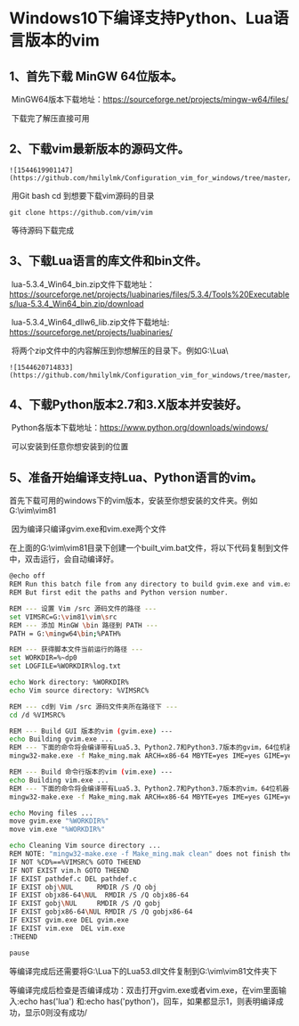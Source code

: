 Windows10下编译支持Python、Lua语言版本的vim
=



1、首先下载 MinGW 64位版本。
-

​	MinGW64版本下载地址：https://sourceforge.net/projects/mingw-w64/files/
	
​	下载完了解压直接可用

2、下载vim最新版本的源码文件。
-
	![1544619901147](https://github.com/hmilylmk/Configuration_vim_for_windows/tree/master/Preparation_for_vim\1544619901147.png)

​	用Git bash cd 到想要下载vim源码的目录
	
	git clone https://github.com/vim/vim

​	等待源码下载完成

3、下载Lua语言的库文件和bin文件。
-

​	lua-5.3.4_Win64_bin.zip文件下载地址：<br>https://sourceforge.net/projects/luabinaries/files/5.3.4/Tools%20Executables/lua-5.3.4_Win64_bin.zip/download
	
​	lua-5.3.4_Win64_dllw6_lib.zip文件下载地址:<br>https://sourceforge.net/projects/luabinaries/
	
​	将两个zip文件中的内容解压到你想解压的目录下。例如G:\Lua\
	
	![1544620714833](https://github.com/hmilylmk/Configuration_vim_for_windows/tree/master/Preparation_for_vim\1544620714833.png)

4、下载Python版本2.7和3.X版本并安装好。
-
​	Python各版本下载地址：https://www.python.org/downloads/windows/

​	可以安装到任意你想安装到的位置

5、准备开始编译支持Lua、Python语言的vim。
-
​	首先下载可用的windows下的vim版本，安装至你想安装的文件夹。例如G:\vim\vim81

​	因为编译只编译gvim.exe和vim.exe两个文件
	
​	在上面的G:\vim\vim81目录下创建一个built_vim.bat文件，将以下代码复制到文件中，双击运行，会自动编译好。

```bash
@echo off
REM Run this batch file from any directory to build gvim.exe and vim.exe.
REM But first edit the paths and Python version number.

REM --- 设置 Vim /src 源码文件的路径 ---
set VIMSRC=G:\vim81\vim\src
REM --- 添加 MinGW \bin 路径到 PATH ---
PATH = G:\mingw64\bin;%PATH%

REM --- 获得脚本文件当前运行的路径 ---
set WORKDIR=%~dp0
set LOGFILE=%WORKDIR%log.txt

echo Work directory: %WORKDIR%
echo Vim source directory: %VIMSRC%

REM --- cd到 Vim /src 源码文件夹所在路径下 ---
cd /d %VIMSRC%

REM --- Build GUI 版本的vim (gvim.exe) ---
echo Building gvim.exe ...
REM --- 下面的命令将会编译带有Lua5.3、Python2.7和Python3.7版本的gvim，64位机器一定要带ARCH=x86-64参数，不然会报错。相应的lua、python文件目录需要修改成上面步骤中安装相应的目录 ---
mingw32-make.exe -f Make_ming.mak ARCH=x86-64 MBYTE=yes IME=yes GIME=yes DYNAMIC_IME=yes CSCOPE=yes DEBUG=no LUA="G:/Lua" DYNAMIC_LUA=yes LUA_VER=53 PYTHON="E:/Python27" PYTHON_VER=27 DYNAMIC_PYTHON=yes PYTHON3="E:/Python37" PYTHON3_VER=37 DYNAMIC_PYTHON3=yes FEATURES=HUGE GUI=yes gvim.exe > "%LOGFILE%"

REM --- Build 命令行版本的vim (vim.exe) ---
echo Building vim.exe ...
REM --- 下面的命令将会编译带有Lua5.3、Python2.7和Python3.7版本的vim，64位机器一定要带ARCH=x86-64参数，不然会报错。相应的lua、python文件目录需要修改成上面步骤中安装相应的目录 ---
mingw32-make.exe -f Make_ming.mak ARCH=x86-64 MBYTE=yes IME=yes GIME=yes DYNAMIC_IME=yes CSCOPE=yes DEBUG=no LUA="G:/Lua" DYNAMIC_LUA=yes LUA_VER=53 PYTHON="E:/Python27" PYTHON_VER=27 DYNAMIC_PYTHON=yes PYTHON3="E:/Python37" PYTHON3_VER=37 DYNAMIC_PYTHON3=yes FEATURES=HUGE GUI=no vim.exe >> "%LOGFILE%"

echo Moving files ...
move gvim.exe "%WORKDIR%"
move vim.exe "%WORKDIR%"

echo Cleaning Vim source directory ...
REM NOTE: "mingw32-make.exe -f Make_ming.mak clean" does not finish the job
IF NOT %CD%==%VIMSRC% GOTO THEEND
IF NOT EXIST vim.h GOTO THEEND
IF EXIST pathdef.c DEL pathdef.c
IF EXIST obj\NUL      RMDIR /S /Q obj
IF EXIST objx86-64\NUL  RMDIR /S /Q objx86-64
IF EXIST gobj\NUL     RMDIR /S /Q gobj
IF EXIST gobjx86-64\NUL RMDIR /S /Q gobjx86-64
IF EXIST gvim.exe DEL gvim.exe
IF EXIST vim.exe  DEL vim.exe
:THEEND

pause	
```

​	等编译完成后还需要将G:\Lua下的Lua53.dll文件复制到G:\vim\vim81文件夹下

​	等编译完成后检查是否编译成功：双击打开gvim.exe或者vim.exe，在vim里面输入:echo has('lua') 和:echo has('python')，回车，如果都显示1，则表明编译成功，显示0则没有成功/